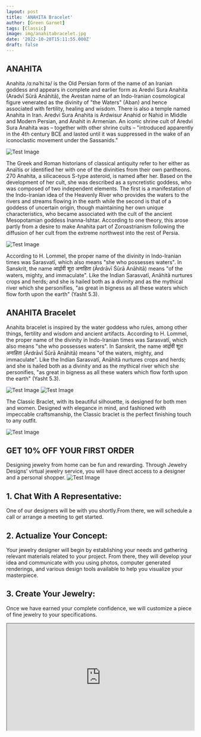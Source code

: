 ```yaml
---
layout: post
title: 'ANAHITA Bracelet'
author: [Green Garnet]
tags: [Classic]
image: img/anahitabracelet.jpg
date: '2022-10-20T15:11:55.000Z'
draft: false
---
```

## ANAHITA 
Anahita /ɑːnəˈhiːtə/ is the Old Persian form of the name of an Iranian goddess and appears in complete and earlier form as Aredvi Sura Anahita (Arədvī Sūrā Anāhitā), the Avestan name of an Indo-Iranian cosmological figure venerated as the divinity of "the Waters" (Aban) and hence associated with fertility, healing and wisdom.
There is also a temple named Anahita in Iran. Aredvi Sura Anahita is Ardwisur Anahid or Nahid in Middle and Modern Persian, and Anahit in Armenian. An iconic shrine cult of Aredvi Sura Anahita was – together with other shrine cults –
"introduced apparently in the 4th century BCE and lasted until it was suppressed in the wake of an iconoclastic movement under the Sassanids."

 ![Test Image](img/anahitabracelet2.jpg)
 
 The Greek and Roman historians of classical antiquity refer to her either as Anaïtis or identified her with one of the divinities from their own pantheons. 270 Anahita, a silicaceous S-type asteroid, is named after her. Based on the development of her cult, she was described as a syncretistic goddess, who was composed of two independent elements. 
 The first is a manifestation of the Indo-Iranian idea of the Heavenly River who provides the waters to the rivers and streams flowing in the earth while the second is that of a goddess of uncertain origin, though maintaining her own unique characteristics, who became associated with the cult of the ancient Mesopotamian goddess Inanna-Ishtar.
 According to one theory, this arose partly from a desire to make Anahita part of Zoroastrianism following the diffusion of her cult from the extreme northwest into the rest of Persia.
 
![Test Image](img/anahitabracelet3.jpg)

According to H. Lommel, the proper name of the divinity in Indo-Iranian times was Sarasvatī, which also means "she who possesses waters".
In Sanskrit, the name आर्द्रावी शूरा अनाहिता (Ārdrāvī Śūrā Anāhitā) means "of the waters, mighty, and immaculate". Like the Indian Sarasvatī, Anāhitā nurtures crops and herds; and she is hailed both as a divinity and as the mythical river which she personifies, "as great in bigness as all these waters which flow forth upon the earth" (Yasht 5.3).


## ANAHITA Bracelet

Anahita bracelet is inspired by the water goddess who rules, among other things, fertility and wisdom and ancient artifacts.
According to H. Lommel, the proper name of the divinity in Indo-Iranian times was Sarasvatī, which also means "she who possesses waters".
In Sanskrit, the name आर्द्रावी शूरा अनाहिता (Ārdrāvī Śūrā Anāhitā) means "of the waters, mighty, and immaculate". Like the Indian Sarasvatī, Anāhitā nurtures crops and herds; and she is hailed both as a divinity and as the mythical river which she personifies, "as great in bigness as all these waters which flow forth upon the earth" (Yasht 5.3).


![Test Image](img/anahitabracelet1.jpg)
![Test Image](img/anahitabracelet01.jpg)

The Classic Braclet, with its beautiful silhouette, is designed for both men and women. Designed with elegance in mind, and fashioned with impeccable craftsmanship, the Classic braclet is the perfect finishing touch to any outfit.

![Test Image](img/anahitabracelet4.jpg)




## GET 10% OFF YOUR FIRST ORDER 

Designing jewelry from home can be fun and rewarding. Through Jewelry Designs’ virtual jewelry service, you will have direct access to a designer and a personal shopper.
![Test Image](img/aitta.jpg)
## 1. Chat With A Representative:
One of our designers will be with you shortly.From there, we will schedule a call or arrange a meeting to get started.

## 2. Actualize Your Concept:
Your jewelry designer will begin by establishing your needs and gathering relevant materials related to your project. From there, they will develop your idea and communicate with you using photos, computer generated renderings, and various design tools available to help you visualize your masterpiece.

## 3. Create Your Jewelry:
Once we have earned your complete confidence, we will customize a piece of fine jewelry to your specifications.

<style>.h_iframe-aparat_embed_frame{position:relative;}.h_iframe-aparat_embed_frame .ratio{display:block;width:100%;height:auto;}.h_iframe-aparat_embed_frame iframe{position:absolute;top:0;left:0;width:100%;height:100%;}</style><div class="h_iframe-aparat_embed_frame"><span style="display: block;padding-top: 57%"></span><iframe src="https://www.aparat.com/video/video/embed/videohash/GCRMD/vt/frame" title="طراحی جواهرالات green garnet" allowFullScreen="true" webkitallowfullscreen="true" mozallowfullscreen="true"></iframe></div>
